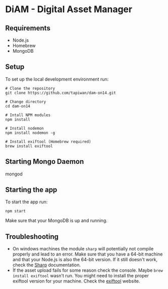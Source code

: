 # DiAM - Digital Asset Manager

## Requirements
- Node.js
- Homebrew
- MongoDB

## Setup
To set up the local development environment run:
```
# Clone the repository
git clone https://github.com/tapiwan/dam-on14.git

# Change directory
cd dam-on14

# Intall NPM modules
npm install

# Install nodemon
npm install nodemon -g

# Install exiftool (Homebrew required)
brew install exiftool
```
## Starting Mongo Daemon
mongod

## Starting the app
To start the app run:
```
npm start
```
Make sure that your MongoDB is up and running.

## Troubleshooting
- On windows machines the module ``sharp`` will potentially not compile properly and lead to an error. Make sure that you have a 64-bit machine and that your Node.js is also the 64-bit version. If it still doesn't work, check the [Sharp](http://sharp.dimens.io/en/stable/) documentation.
- Ìf the asset upload fails for some reason check the console. Maybe ``brew install exiftool`` wasn't run. You might need to install the proper exiftool version for your machine. Check the [exiftool](http://owl.phy.queensu.ca/~phil/exiftool/) website.

